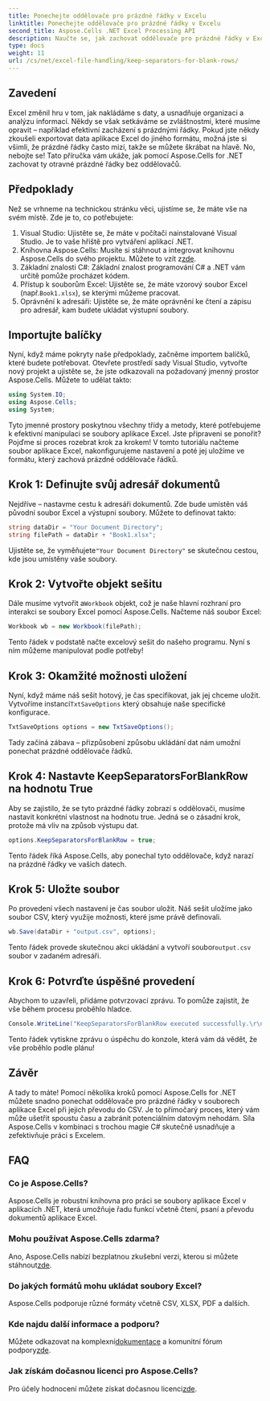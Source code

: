 ```yaml
---
title: Ponechejte oddělovače pro prázdné řádky v Excelu
linktitle: Ponechejte oddělovače pro prázdné řádky v Excelu
second_title: Aspose.Cells .NET Excel Processing API
description: Naučte se, jak zachovat oddělovače pro prázdné řádky v Excelu pomocí Aspose.Cells for .NET. Podrobný průvodce včetně příkladů kódu.
type: docs
weight: 11
url: /cs/net/excel-file-handling/keep-separators-for-blank-rows/
---
```

## Zavedení
Excel změnil hru v tom, jak nakládáme s daty, a usnadňuje organizaci a analýzu informací. Někdy se však setkáváme se zvláštnostmi, které musíme opravit – například efektivní zacházení s prázdnými řádky. Pokud jste někdy zkoušeli exportovat data aplikace Excel do jiného formátu, možná jste si všimli, že prázdné řádky často mizí, takže se můžete škrábat na hlavě. No, nebojte se! Tato příručka vám ukáže, jak pomocí Aspose.Cells for .NET zachovat ty otravné prázdné řádky bez oddělovačů.
## Předpoklady
Než se vrhneme na technickou stránku věci, ujistíme se, že máte vše na svém místě. Zde je to, co potřebujete:
1. Visual Studio: Ujistěte se, že máte v počítači nainstalované Visual Studio. Je to vaše hřiště pro vytváření aplikací .NET.
2.  Knihovna Aspose.Cells: Musíte si stáhnout a integrovat knihovnu Aspose.Cells do svého projektu. Můžete to vzít z[zde](https://releases.aspose.com/cells/net/).
3. Základní znalosti C#: Základní znalost programování C# a .NET vám určitě pomůže procházet kódem.
4. Přístup k souborům Excel: Ujistěte se, že máte vzorový soubor Excel (např.`Book1.xlsx`), se kterými můžeme pracovat.
5. Oprávnění k adresáři: Ujistěte se, že máte oprávnění ke čtení a zápisu pro adresář, kam budete ukládat výstupní soubory.
## Importujte balíčky
Nyní, když máme pokryty naše předpoklady, začněme importem balíčků, které budete potřebovat. Otevřete prostředí sady Visual Studio, vytvořte nový projekt a ujistěte se, že jste odkazovali na požadovaný jmenný prostor Aspose.Cells. Můžete to udělat takto:
```csharp
using System.IO;
using Aspose.Cells;
using System;
```
Tyto jmenné prostory poskytnou všechny třídy a metody, které potřebujeme k efektivní manipulaci se soubory aplikace Excel.
Jste připraveni se ponořit? Pojďme si proces rozebrat krok za krokem! V tomto tutoriálu načteme soubor aplikace Excel, nakonfigurujeme nastavení a poté jej uložíme ve formátu, který zachová prázdné oddělovače řádků.
## Krok 1: Definujte svůj adresář dokumentů
Nejdříve – nastavme cestu k adresáři dokumentů. Zde bude umístěn váš původní soubor Excel a výstupní soubory. Můžete to definovat takto:
```csharp
string dataDir = "Your Document Directory";
string filePath = dataDir + "Book1.xlsx";
```
Ujistěte se, že vyměňujete`"Your Document Directory"` se skutečnou cestou, kde jsou umístěny vaše soubory.
## Krok 2: Vytvořte objekt sešitu
 Dále musíme vytvořit a`Workbook` objekt, což je naše hlavní rozhraní pro interakci se soubory Excel pomocí Aspose.Cells. Načteme náš soubor Excel:
```csharp
Workbook wb = new Workbook(filePath);
```
Tento řádek v podstatě načte excelový sešit do našeho programu. Nyní s ním můžeme manipulovat podle potřeby!
## Krok 3: Okamžité možnosti uložení
 Nyní, když máme náš sešit hotový, je čas specifikovat, jak jej chceme uložit. Vytvoříme instanci`TxtSaveOptions` který obsahuje naše specifické konfigurace.
```csharp
TxtSaveOptions options = new TxtSaveOptions();
```
Tady začíná zábava – přizpůsobení způsobu ukládání dat nám umožní ponechat prázdné oddělovače řádků.
## Krok 4: Nastavte KeepSeparatorsForBlankRow na hodnotu True
Aby se zajistilo, že se tyto prázdné řádky zobrazí s oddělovači, musíme nastavit konkrétní vlastnost na hodnotu true. Jedná se o zásadní krok, protože má vliv na způsob výstupu dat.
```csharp
options.KeepSeparatorsForBlankRow = true;
```
Tento řádek říká Aspose.Cells, aby ponechal tyto oddělovače, když narazí na prázdné řádky ve vašich datech.
## Krok 5: Uložte soubor
Po provedení všech nastavení je čas soubor uložit. Náš sešit uložíme jako soubor CSV, který využije možnosti, které jsme právě definovali.
```csharp
wb.Save(dataDir + "output.csv", options);
```
 Tento řádek provede skutečnou akci ukládání a vytvoří soubor`output.csv` soubor v zadaném adresáři.
## Krok 6: Potvrďte úspěšné provedení
Abychom to uzavřeli, přidáme potvrzovací zprávu. To pomůže zajistit, že vše během procesu proběhlo hladce. 
```csharp
Console.WriteLine("KeepSeparatorsForBlankRow executed successfully.\r\n");
```
Tento řádek vytiskne zprávu o úspěchu do konzole, která vám dá vědět, že vše proběhlo podle plánu!
## Závěr
A tady to máte! Pomocí několika kroků pomocí Aspose.Cells for .NET můžete snadno ponechat oddělovače pro prázdné řádky v souborech aplikace Excel při jejich převodu do CSV. Je to přímočarý proces, který vám může ušetřit spoustu času a zabránit potenciálním datovým nehodám. Síla Aspose.Cells v kombinaci s trochou magie C# skutečně usnadňuje a zefektivňuje práci s Excelem.
## FAQ
### Co je Aspose.Cells?
Aspose.Cells je robustní knihovna pro práci se soubory aplikace Excel v aplikacích .NET, která umožňuje řadu funkcí včetně čtení, psaní a převodu dokumentů aplikace Excel.
### Mohu používat Aspose.Cells zdarma?
 Ano, Aspose.Cells nabízí bezplatnou zkušební verzi, kterou si můžete stáhnout[zde](https://releases.aspose.com/).
### Do jakých formátů mohu ukládat soubory Excel?
Aspose.Cells podporuje různé formáty včetně CSV, XLSX, PDF a dalších.
### Kde najdu další informace a podporu?
 Můžete odkazovat na komplexní[dokumentace](https://reference.aspose.com/cells/net/) a komunitní fórum podpory[zde](https://forum.aspose.com/c/cells/9).
### Jak získám dočasnou licenci pro Aspose.Cells?
 Pro účely hodnocení můžete získat dočasnou licenci[zde](https://purchase.aspose.com/temporary-license/).
